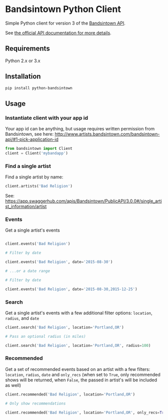 # Bandsintown Python Client

Simple Python client for version 3 of the [Bandsintown API](http://www.artists.bandsintown.com/bandsintown-api/).

See [the official API documentation for more details](https://app.swaggerhub.com/apis/Bandsintown/PublicAPI/3.0.0).

## Requirements

Python 2.x or 3.x

## Installation

```sh
pip install python-bandsintown
```

## Usage

### Instantiate client with your app id

Your app id can be anything, but usage requires written permission from Bandsintown, see here: http://www.artists.bandsintown.com/bandsintown-api/#1-pick-application-id

```python
from bandsintown import Client
client = Client('mybandapp')
```

### Find a single artist

Find a single artist by name:

```python
client.artists('Bad Religion')
```

See: https://app.swaggerhub.com/apis/Bandsintown/PublicAPI/3.0.0#/single_artist_information/artist

### Events

Get a single artist's events

```python

client.events('Bad Religion')

# Filter by date

client.events('Bad Religion', date='2015-08-30')

# ...or a date range

# Filter by date

client.events('Bad Religion', date='2015-08-30,2015-12-25')
```

### Search

Get a single artist's events with a few additional filter options: `location`, `radius`, and `date`

```python
client.search('Bad Religion', location='Portland,OR')

# Pass an optional radius (in miles)

client.search('Bad Religion', location='Portland,OR', radius=100)

```

### Recommended

Get a set of recommended events based on an artist with a few filters: `location`, `radius`, `date`
and `only_recs` (when set to `True`, only recommended shows will be returned, when `False`, the 
passed in artist's will be included as well)

```python
client.recommended('Bad Religion', location='Portland,OR')

# Only show recommendations

client.recommended('Bad Religion', location='Portland,OR', only_recs=True)
```
